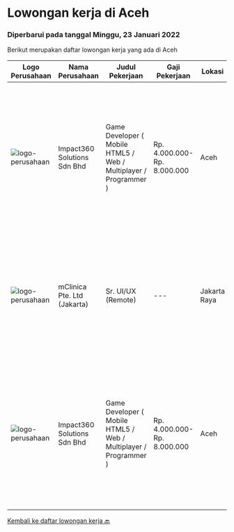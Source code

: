 
  # Lowongan kerja di Aceh

  ### Diperbarui pada tanggal Minggu, 23 Januari 2022

  Berikut merupakan daftar lowongan kerja yang ada di Aceh

  |Logo Perusahaan | Nama Perusahaan | Judul Pekerjaan | Gaji Pekerjaan | Lokasi | Deskripsi | Tanggal diunggah | Pranala |
  | -------------- | --------------- | --------------- | --------- | --------- | -------------- | ------- | ----------- |
  |![logo-perusahaan](https://image-service-cdn.seek.com.au/06b729438205195a03d4bcec08ce1ddd5d9c1576/ee4dce1061f3f616224767ad58cb2fc751b8d2dc)|Impact360 Solutions Sdn Bhd|Game Developer ( Mobile HTML5 / Web / Multiplayer / Programmer )|Rp. 4.000.000-Rp. 8.000.000|Aceh|We are hiring remote HTML5 game developers from all parts of Indonesia. If you have real experience building HTML5 games or applications, you're...|Jumat, 21 Januari 2022|https://www.jobstreet.co.id/id/job/game-developer-mobile-html5-web-multiplayer-programmer-4807010/origin/my?token=0~6be14e91-91c8-4274-8724-1021381a4c84&sectionRank=1&jobId=jobstreet-my-job-4807010|
|![logo-perusahaan](https://image-service-cdn.seek.com.au/7665bb5bd589f085f653b36d2f3cbccaf93e5953/ee4dce1061f3f616224767ad58cb2fc751b8d2dc)|mClinica Pte. Ltd (Jakarta)|Sr. UI/UX (Remote)|---|Jakarta Raya|mClinica is hiring for a Sr. UI/UX Designer to support our growth regionally and globally. We are looking for a highly ambitious, dynamic individual...|Rabu, 19 Januari 2022|https://www.jobstreet.co.id/id/job/sr-ui-ux-remote-3741692?token=0~6be14e91-91c8-4274-8724-1021381a4c84&sectionRank=2&jobId=jobstreet-id-job-3741692|
|![logo-perusahaan](https://image-service-cdn.seek.com.au/06b729438205195a03d4bcec08ce1ddd5d9c1576/ee4dce1061f3f616224767ad58cb2fc751b8d2dc)|Impact360 Solutions Sdn Bhd|Game Developer ( Mobile HTML5 / Web / Multiplayer / Programmer )|Rp. 4.000.000-Rp. 8.000.000|Aceh|We are hiring remote HTML5 game developers from all parts of Indonesia. If you have real experience building HTML5 games or applications, you're...|Senin, 10 Januari 2022|https://www.jobstreet.co.id/id/job/game-developer-mobile-html5-web-multiplayer-programmer-4792644/origin/my?token=0~6be14e91-91c8-4274-8724-1021381a4c84&sectionRank=3&jobId=jobstreet-my-job-4792644|


  [Kembali ke daftar lowongan kerja 🔙](../README.md#daftar-lowongan-kerja)
  